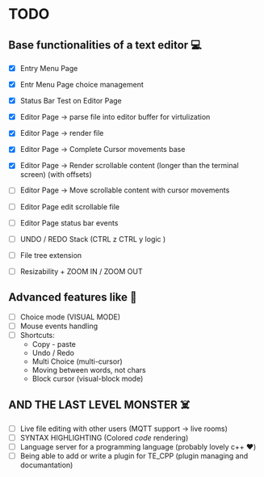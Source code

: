 # TODO

## Base functionalities of a text editor 💻

- [x] Entry Menu Page
- [x] Entr Menu Page choice management

- [x] Status Bar Test on Editor Page
- [x] Editor Page ->  parse file into editor buffer for virtulization
- [x] Editor Page -> render file
- [x] Editor Page -> Complete Cursor movements base
- [x] Editor Page -> Render scrollable content (longer than the terminal screen) (with offsets)
- [ ] Editor Page -> Move scrollable content with cursor movements
- [ ] Editor Page edit scrollable file
- [ ] Editor Page status bar events

- [ ] UNDO / REDO Stack (CTRL z CTRL y logic )

- [ ] File tree extension
- [ ] Resizability + ZOOM IN / ZOOM OUT

## Advanced features like 🚀

- [ ] Choice mode (VISUAL MODE)
- [ ] Mouse events handling
- [ ] Shortcuts:
  - Copy - paste
  - Undo / Redo
  - Multi Choice (multi-cursor)
  - Moving between words, not chars
  - Block cursor (visual-block mode)

## AND THE LAST LEVEL MONSTER ☠️

- [ ] Live file editing with other users (MQTT support -> live rooms)
- [ ] SYNTAX HIGHLIGHTING (Colored *code* rendering)
- [ ] Language server for a programming language (probably lovely c++ ❤️)
- [ ] Being able to add or write a plugin for TE_CPP (plugin managing and documantation)  
